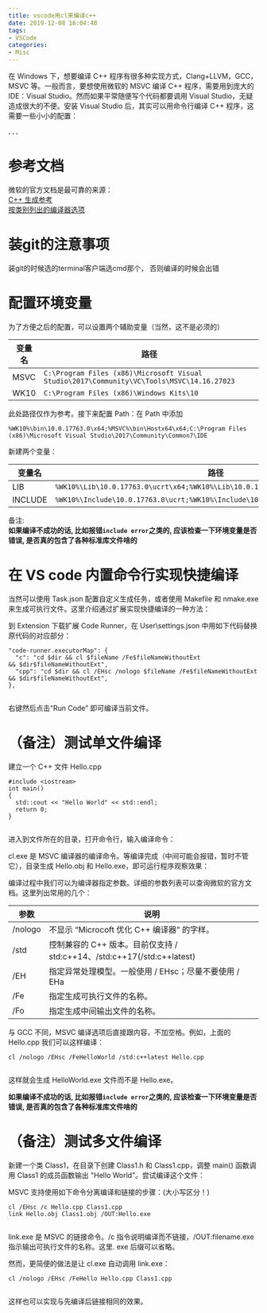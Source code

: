 ```yaml
---
title: vscode用cl来编译c++
date: 2019-12-08 16:04:48
tags:
- VSCode
categories:
- Misc
---
```




在 Windows 下，想要编译 C++ 程序有很多种实现方式，Clang+LLVM，GCC，MSVC 等。一般而言，要想使用微软的 MSVC 编译 C++ 程序，需要用到庞大的 IDE：Visual Studio。然而如果平常随便写个代码都要调用 Visual Studio，无疑造成很大的不便。安装 Visual Studio 后，其实可以用命令行编译 C++ 程序，这需要一些小小的配置：


**. . .**<!-- more -->

# 参考文档

微软的官方文档是最可靠的来源：  
[C++ 生成参考](https://docs.microsoft.com/zh-cn/cpp/build/reference/c-cpp-building-reference?view=vs-2017)  
[按类别列出的编译器选项](https://docs.microsoft.com/zh-cn/cpp/build/reference/compiler-options-listed-by-category?view=vs-2017)


# 装git的注意事项

装git的时候选的terminal客户端选cmd那个， 否则编译的时候会出错


# 配置环境变量

为了方便之后的配置，可以设置两个辅助变量（当然，这不是必须的）

| 变量名 | 路径 |
| --- | --- |
| MSVC | `C:\Program Files (x86)\Microsoft Visual Studio\2017\Community\VC\Tools\MSVC\14.16.27023` |
| WK10 | `C:\Program Files (x86)\Windows Kits\10` |

此处路径仅作为参考。接下来配置 Path：在 Path 中添加

```
%WK10%\bin\10.0.17763.0\x64;%MSVC%\bin\Hostx64\x64;C:\Program Files (x86)\Microsoft Visual Studio\2017\Community\Common7\IDE
```

新建两个变量：

| 变量名 | 路径 |
| --- | --- |
| LIB | `%WK10%\Lib\10.0.17763.0\ucrt\x64;%WK10%\Lib\10.0.17763.0\um\x64;%MSVC%\lib\x64` |
| INCLUDE | `%WK10%\Include\10.0.17763.0\ucrt;%WK10%\Include\10.0.17763.0\um;%MSVC%\include;` |

备注:  
**如果编译不成功的话, 比如报错`include error`之类的, 应该检查一下环境变量是否错误, 是否真的包含了各种标准库文件啥的**


# 在 VS code 内置命令行实现快捷编译

当然可以使用 Task.json 配置自定义生成任务，或者使用 Makefile 和 nmake.exe 来生成可执行文件。这里介绍通过扩展实现快捷编译的一种方法：

到 Extension 下载扩展 Code Runner，在 User\settings.json 中用如下代码替换原代码的对应部分：

```
"code-runner.executorMap": {
  "c": "cd $dir && cl $fileName /Fe$fileNameWithoutExt 
&& $dir$fileNameWithoutExt",
  "cpp": "cd $dir && cl /EHsc /nologo $fileName /Fe$fileNameWithoutExt 
&& $dir$fileNameWithoutExt",
},


```

右键然后点击“Run Code” 即可编译当前文件。


# （备注）测试单文件编译

建立一个 C++ 文件 Hello.cpp

```
#include <iostream>
int main()
{
  std::cout << "Hello World" << std::endl;
  return 0;
}


```

进入到文件所在的目录，打开命令行，输入编译命令：

cl.exe 是 MSVC 编译器的编译命令。等编译完成（中间可能会报错，暂时不管它），目录生成 Hello.obj 和 Hello.exe，即可运行程序观察效果：

编译过程中我们可以为编译器指定参数。详细的参数列表可以查询微软的官方文档。这里列出常用的几个：

| 参数 | 说明 |
| --- | --- |
| /nologo | 不显示 “Microcoft 优化 C++ 编译器” 的字样。 |
| /std | 控制兼容的 C++ 版本。目前仅支持 / std:c++14、/std:c++17(/std:c++latest) |
| /EH | 指定异常处理模型。一般使用 / EHsc；尽量不要使用 / EHa |
| /Fe | 指定生成可执行文件的名称。 |
| /Fo | 指定生成中间输出文件的名称。 |

与 GCC 不同，MSVC 编译选项后直接跟内容，不加空格。例如，上面的 Hello.cpp 我们可以这样编译：

```
cl /nologo /EHsc /FeHelloWorld /std:c++latest Hello.cpp


```

这样就会生成 HelloWorld.exe 文件而不是 Hello.exe。

**如果编译不成功的话, 比如报错`include error`之类的, 应该检查一下环境变量是否错误, 是否真的包含了各种标准库文件啥的**


# （备注）测试多文件编译

新建一个类 Class1，在目录下创建 Class1.h 和 Class1.cpp，调整 main() 函数调用 Class1 的成员函数输出 "Hello World"。尝试编译这个文件：

MSVC 支持使用如下命令分离编译和链接的步骤：(大小写区分！)

```
cl /EHsc /c Hello.cpp Class1.cpp
link Hello.obj Class1.obj /OUT:Hello.exe


```

link.exe 是 MSVC 的链接命令。/c 指令说明编译而不链接，/OUT:filename.exe 指示输出可执行文件的名称。这里. exe 后缀可以省略。

然而，更简便的做法是让 cl.exe 自动调用 link.exe：

```
cl /nologo /EHsc /FeHello Hello.cpp Class1.cpp


```

这样也可以实现与先编译后链接相同的效果。
